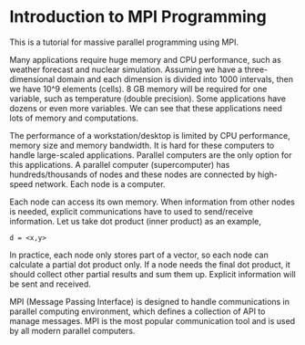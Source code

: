
# Introduction to MPI Programming
This is a tutorial for massive parallel programming using MPI.

Many applications require huge memory and CPU performance, such as weather forecast and nuclear simulation.
Assuming we have a three-dimensional domain and each dimension is divided into 1000 intervals, then we have
10^9 elements (cells). 8 GB memory will be required for one variable, such as temperature (double precision).
Some applications have dozens or even more variables. We can see that these applications need lots of memory
and computations.

The performance of a workstation/desktop is limited by CPU performance, memory size and memory bandwidth.
It is hard for these computers to handle large-scaled applications.
Parallel computers are the only option for this applications. A parallel computer (supercomputer) has
hundreds/thousands of nodes and these nodes are connected by high-speed network. Each node is a computer.

Each node can access its own memory. When information from other nodes is needed, explicit communications have
to used to send/receive information. Let us take dot product (inner product) as an example,
```
d = <x,y>
```

In practice, each node only stores part of a vector, so each node can calculate a partial dot product only. If
a node needs the final dot product, it should collect other partial results and sum them up. Explicit
information will be sent and received.

MPI (Message Passing Interface) is designed to handle communications in parallel computing environment, which
defines a collection of API to manage messages. MPI is the most popular communication tool and is used by all
modern parallel computers.
